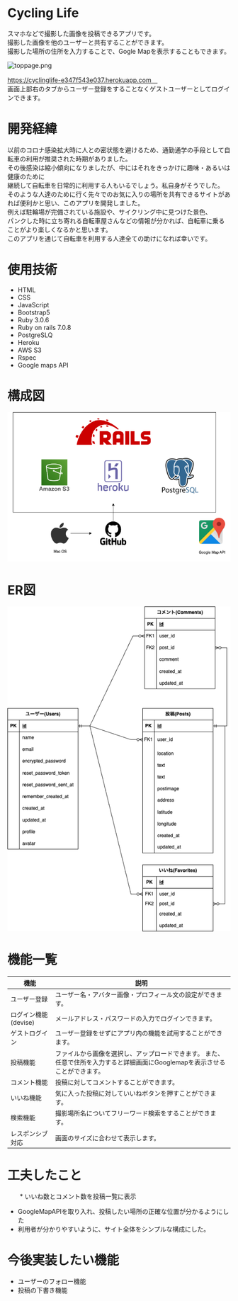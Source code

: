 # Cycling Life
スマホなどで撮影した画像を投稿できるアプリです。  
撮影した画像を他のユーザーと共有することができます。  
撮影した場所の住所を入力することで、Gogle Mapを表示することもできます。  

![toppage.png](./toppage.png)

 https://cyclinglife-e347f543e037.herokuapp.com　  
画面上部右のタブからユーザー登録をすることなくゲストユーザーとしてログインできます。

# 開発経緯
以前のコロナ感染拡大時に人との密状態を避けるため、通勤通学の手段として自転車の利用が推奨された時期がありました。  
その後感染は縮小傾向になりましたが、中にはそれをきっかけに趣味・あるいは健康のために  
継続して自転車を日常的に利用する人もいるでしょう。私自身がそうでした。  
そのような人達のために行く先々でのお気に入りの場所を共有できるサイトがあれば便利かと思い、このアプリを開発しました。    
例えば駐輪場が完備されている施設や、サイクリング中に見つけた景色、  
パンクした時に立ち寄れる自転車屋さんなどの情報が分かれば、自転車に乗ることがより楽しくなるかと思います。  
このアプリを通じて自転車を利用する人達全ての助けになれば幸いです。

# 使用技術

  * HTML  
  * CSS  
  * JavaScript  
  * Bootstrap5  
  * Ruby 3.0.6  
  * Ruby on rails 7.0.8  
  * PostgreSLQ  
  * Heroku  
  * AWS S3  
  * Rspec
  * Google maps API

# 構成図
 
![railsApp.drawio.png](./railsApp.drawio.png)
 
# ER図
![ER_diagram.png](./ER_diagram.png)
 
# 機能一覧

 | 機能 | 説明 |
----|---- 
| ユーザー登録 | ユーザー名・アバター画像・プロフィール文の設定ができます。　|
| ログイン機能(devise) | メールアドレス・パスワードの入力でログインできます。 |
| ゲストログイン | ユーザー登録をせずにアプリ内の機能を試用することができます。 |
| 投稿機能 | ファイルから画像を選択し、アップロードできます。  また、任意で住所を入力すると詳細画面にGooglemapを表示させることができます。|
| コメント機能 | 投稿に対してコメントすることができます。|
| いいね機能 | 気に入った投稿に対していいねボタンを押すことができます。 |
| 検索機能 | 撮影場所名についてフリーワード検索をすることができます。 |
| レスポンシブ対応 | 画面のサイズに合わせて表示します。 |

# 工夫したこと
　　* いいね数とコメント数を投稿一覧に表示
 * GoogleMapAPIを取り入れ、投稿したい場所の正確な位置が分かるようにした
 * 利用者が分かりやすいように、サイト全体をシンプルな構成にした。

 
# 今後実装したい機能
 * ユーザーのフォロー機能
 * 投稿の下書き機能

